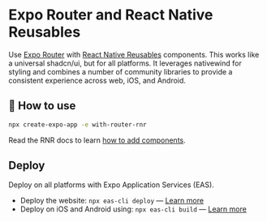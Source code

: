 # Expo Router and React Native Reusables

Use [Expo Router](https://docs.expo.dev/router/introduction/) with [React Native Reusables](https://github.com/mrzachnugent/react-native-reusables/tree/main) components. This works like a universal shadcn/ui, but for all platforms. It leverages nativewind for styling and combines a number of community libraries to provide a consistent experience across web, iOS, and Android.

## 🚀 How to use

```sh
npx create-expo-app -e with-router-rnr
```

Read the RNR docs to learn [how to add components](https://www.reactnativereusables.com/getting-started/initial-setup/).

## Deploy

Deploy on all platforms with Expo Application Services (EAS).

- Deploy the website: `npx eas-cli deploy` — [Learn more](https://docs.expo.dev/eas/hosting/get-started/)
- Deploy on iOS and Android using: `npx eas-cli build` — [Learn more](https://expo.dev/eas)
